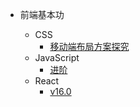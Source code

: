 - 前端基本功

  - CSS
    - [移动端布局方案探究](/base/css/mobileLayout.md)
  - JavaScript
    - [进阶](/base/JavaScript/advanced.md)
  - React
    - [v16.0](/react/v16.0.md)

